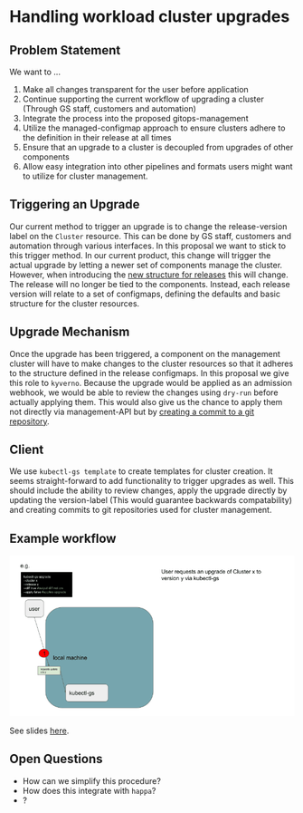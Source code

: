 # Handling workload cluster upgrades

## Problem Statement

We want to ...
1. Make all changes transparent for the user before application
2. Continue supporting the current workflow of upgrading a cluster (Through GS staff, customers and automation)
3. Integrate the process into the proposed gitops-management
4. Utilize the managed-configmap approach to ensure clusters adhere to the definition in their release at all times
5. Ensure that an upgrade to a cluster is decoupled from upgrades of other components
6. Allow easy integration into other pipelines and formats users might want to utilize for cluster management.

## Triggering an Upgrade

Our current method to trigger an upgrade is to change the release-version label on the `Cluster` resource.
This can be done by GS staff, customers and automation through various interfaces. In this proposal we want to stick to this trigger method.
In our current product, this change will trigger the actual upgrade by letting a newer set of components manage the cluster.
However, when introducing the [new structure for releases](0_capi-releases) this will change. The release will no longer be tied to the components.
Instead, each release version will relate to a set of configmaps, defining the defaults and basic structure for the cluster resources.

## Upgrade Mechanism

Once the upgrade has been triggered, a component on the management cluster will have to make changes to the cluster resources so that it adheres to the structure defined in the release configmaps.
In this proposal we give this role to `kyverno`. Because the upgrade would be applied as an admission webhook, we would be able to review the changes using `dry-run` before actually applying them. This would also give us the chance to apply them not directly via management-API but by [creating a commit to a git repository](2_gitops-management).

## Client

We use `kubectl-gs template` to create templates for cluster creation. It seems straight-forward to add functionality to trigger upgrades as well.
This should include the ability to review changes, apply the upgrade directly by updating the version-label (This would guarantee backwards compatability) and creating commits to git repositories used for cluster management.

## Example workflow

![Example](upgrade.gif)

See slides [here](https://docs.google.com/presentation/d/1_ImURpdO3T8HxyBNraTsoAiPJy6ZEidgEE7s_8i86K0/edit?usp=sharing).

## Open Questions

- How can we simplify this procedure?
- How does this integrate with `happa`?
- ?